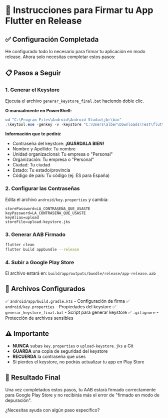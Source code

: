# 🚀 Instrucciones para Firmar tu App Flutter en Release

## ✅ Configuración Completada

He configurado todo lo necesario para firmar tu aplicación en modo release. Ahora solo necesitas completar estos pasos:

## 📋 Pasos a Seguir

### 1. **Generar el Keystore**
Ejecuta el archivo `generar_keystore_final.bat` haciendo doble clic.

**O manualmente en PowerShell:**
```powershell
cd "C:\Program Files\Android\Android Studio\jbr\bin"
.\keytool.exe -genkey -v -keystore "C:\Users\alber\Downloads\Test\flutter_application_1\android\app\upload-keystore.jks" -keyalg RSA -keysize 2048 -validity 10000 -alias upload
```

**Información que te pedirá:**
- Contraseña del keystore: **¡GUÁRDALA BIEN!**
- Nombre y Apellido: Tu nombre
- Unidad organizacional: Tu empresa o "Personal"
- Organización: Tu empresa o "Personal"
- Ciudad: Tu ciudad
- Estado: Tu estado/provincia
- Código de país: Tu código (ej: ES para España)

### 2. **Configurar las Contraseñas**
Edita el archivo `android/key.properties` y cambia:
```properties
storePassword=LA_CONTRASEÑA_QUE_USASTE
keyPassword=LA_CONTRASEÑA_QUE_USASTE
keyAlias=upload
storeFile=upload-keystore.jks
```

### 3. **Generar AAB Firmado**
```bash
flutter clean
flutter build appbundle --release
```

### 4. **Subir a Google Play Store**
El archivo estará en: `build/app/outputs/bundle/release/app-release.aab`

## 🔧 Archivos Configurados

✅ `android/app/build.gradle.kts` - Configuración de firma
✅ `android/key.properties` - Propiedades del keystore
✅ `generar_keystore_final.bat` - Script para generar keystore
✅ `.gitignore` - Protección de archivos sensibles

## ⚠️ Importante

- **NUNCA** subas `key.properties` o `upload-keystore.jks` a Git
- **GUARDA** una copia de seguridad del keystore
- **RECUERDA** la contraseña que uses
- Si pierdes el keystore, no podrás actualizar tu app en Play Store

## 🎯 Resultado Final

Una vez completados estos pasos, tu AAB estará firmado correctamente para Google Play Store y no recibirás más el error de "firmado en modo de depuración".

¿Necesitas ayuda con algún paso específico? 